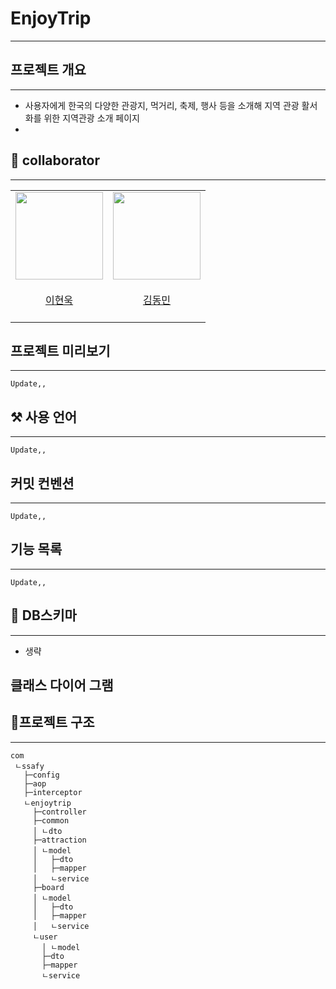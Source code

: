 # EnjoyTrip

---

## 프로젝트 개요

---

- 사용자에게 한국의 다양한 관광지, 먹거리, 축제, 행사 등을 소개해 지역 관광 활서화를 위한 지역관광 소개 페이지
-

## 🤝 collaborator

---

<table align="center">
    <tr>
        <td height="140px" align="center"> <a href="https://github.com/Devwooki">
            <img src="https://avatars.githubusercontent.com/u/70623636?v=4" width="140px" /> <br><br> 이현욱 <br></a> <br></td>
        <td height="140px" align="center"> <a href="https://github.com/DongMinE">
            <img src="https://avatars.githubusercontent.com/u/91265819?v=4" width="140px" /> <br><br> 김동민 <br></a> <br></td>
    </tr>
</table>

## 프로젝트 미리보기

---

```
Update,,
```

## ⚒️ 사용 언어

---

```
Update,,
```

## 커밋 컨벤션

---

```
Update,,
```

## 기능 목록

---

```
Update,,
```

## 💽 DB스키마

---

- 생략

## 클래스 다이어 그램

## 🦴프로젝트 구조

---

```
com
 ㄴssafy
   ├─config
   ├─aop
   ├─interceptor
   ㄴenjoytrip
     ├─controller
     ├─common
     │ ㄴdto
     ├─attraction
     │ ㄴmodel
     │   ├─dto
     │   ├─mapper
     │   ㄴservice
     ├─board
     │ ㄴmodel
     │   ├─dto
     │   ├─mapper
     │   ㄴservice
     ㄴuser
       │ ㄴmodel
       ├─dto
       ├─mapper
       ㄴservice
```
